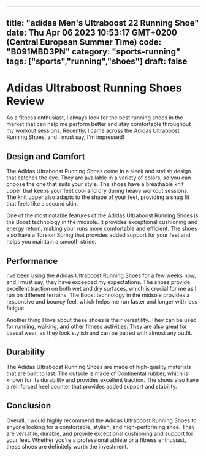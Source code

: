 
---
title: "adidas Men's Ultraboost 22 Running Shoe" 
date: Thu Apr 06 2023 10:53:17 GMT+0200 (Central European Summer Time)
code: "B091MBD3PN"
category: "sports-running"
tags: ["sports","running","shoes"] 
draft: false
---
    
# Adidas Ultraboost Running Shoes Review

As a fitness enthusiast, I always look for the best running shoes in the market that can help me perform better and stay comfortable throughout my workout sessions. Recently, I came across the Adidas Ultraboost Running Shoes, and I must say, I'm impressed!

## Design and Comfort

The Adidas Ultraboost Running Shoes come in a sleek and stylish design that catches the eye. They are available in a variety of colors, so you can choose the one that suits your style. The shoes have a breathable knit upper that keeps your feet cool and dry during heavy workout sessions. The knit upper also adapts to the shape of your feet, providing a snug fit that feels like a second skin.

One of the most notable features of the Adidas Ultraboost Running Shoes is the Boost technology in the midsole. It provides exceptional cushioning and energy return, making your runs more comfortable and efficient. The shoes also have a Torsion Spring that provides added support for your feet and helps you maintain a smooth stride.

## Performance

I've been using the Adidas Ultraboost Running Shoes for a few weeks now, and I must say, they have exceeded my expectations. The shoes provide excellent traction on both wet and dry surfaces, which is crucial for me as I run on different terrains. The Boost technology in the midsole provides a responsive and bouncy feel, which helps me run faster and longer with less fatigue.

Another thing I love about these shoes is their versatility. They can be used for running, walking, and other fitness activities. They are also great for casual wear, as they look stylish and can be paired with almost any outfit.

## Durability

The Adidas Ultraboost Running Shoes are made of high-quality materials that are built to last. The outsole is made of Continental rubber, which is known for its durability and provides excellent traction. The shoes also have a reinforced heel counter that provides added support and stability.

## Conclusion

Overall, I would highly recommend the Adidas Ultraboost Running Shoes to anyone looking for a comfortable, stylish, and high-performing shoe. They are versatile, durable, and provide exceptional cushioning and support for your feet. Whether you're a professional athlete or a fitness enthusiast, these shoes are definitely worth the investment.